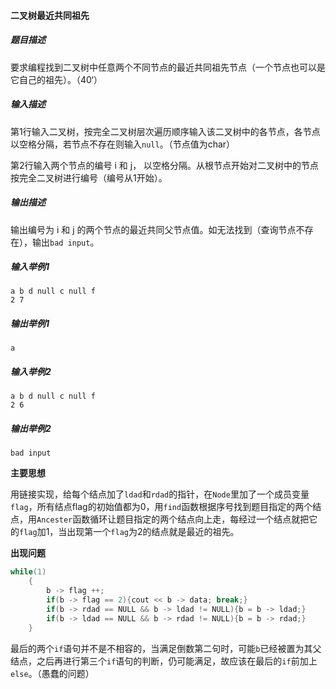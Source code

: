 #### 二叉树最近共同祖先

##### **题目描述**

要求编程找到二叉树中任意两个不同节点的最近共同祖先节点（一个节点也可以是它自己的祖先）。（40‘）

##### **输入描述**

第1行输入二叉树，按完全二叉树层次遍历顺序输入该二叉树中的各节点，各节点以空格分隔，若节点不存在则输入`null`。（节点值为char）

第2行输入两个节点的编号 i 和 j， 以空格分隔。从根节点开始对二叉树中的节点按完全二叉树进行编号（编号从1开始）。

##### **输出描述**

输出编号为 i 和 j 的两个节点的最近共同父节点值。如无法找到（查询节点不存在），输出`bad input`。

##### **输入举例**1

```
a b d null c null f
2 7
```

##### **输出举例1**

```
a
```

##### **输入举例**2

```
a b d null c null f
2 6
```

##### **输出举例2**

```
bad input
```

**主要思想**

用链接实现，给每个结点加了`ldad`和`rdad`的指针，在`Node`里加了一个成员变量`flag`，所有结点flag的初始值都为0，用`find`函数根据序号找到题目指定的两个结点，用`Ancester`函数循环让题目指定的两个结点向上走，每经过一个结点就把它的`flag`加1，当出现第一个`flag`为2的结点就是最近的祖先。

**出现问题**

```cpp
while(1)
    {
        b -> flag ++;
        if(b -> flag == 2){cout << b -> data; break;}
        if(b -> rdad == NULL && b -> ldad != NULL){b = b -> ldad;}
        if(b -> ldad == NULL && b -> rdad != NULL){b = b -> rdad;}
    }
```

最后的两个`if`语句并不是不相容的，当满足倒数第二句时，可能`b`已经被置为其父结点，之后再进行第三个`if`语句的判断，仍可能满足，故应该在最后的`if`前加上`else`。（愚蠢的问题）